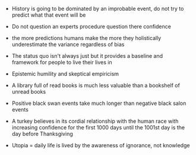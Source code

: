 - History is going to be dominated by an improbable event, do not try to predict what that event will be

- Do not question an experts procedure question there confidence 

- the more predictions humans make the more they holistically underestimate the variance regardless of bias

- The status quo isn't always just but it provides a baseline and framework for people to live their lives in

- Epistemic humility and skeptical empiricism 

- A library full of read books is much less valuable than a bookshelf of unread books

- Positive black swan events take much longer than negative black salon events 

- A turkey believes in its cordial relationship with the human race with increasing confidence for the first 1000 days until the 1001st day is the day before Thanksgiving

- Utopia = daily life is lived by the awareness of ignorance, not knowledge

